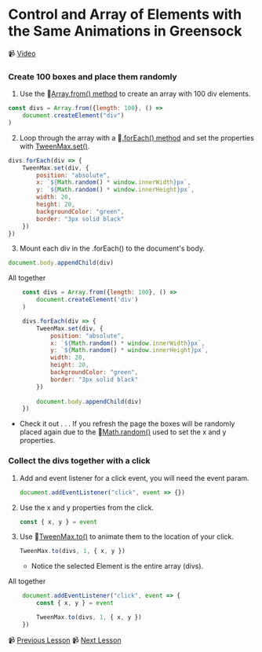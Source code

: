# Control and Array of Elements with the Same Animations in Greensock

📹 [Video](https://egghead.io/lessons/greensock-control-an-array-of-elements-with-the-same-animation-in-greensock)

### Create 100 boxes and place them randomly
1. Use the 🤔[Array.from() method](https://developer.mozilla.org/en-US/docs/Web/JavaScript/Reference/Global_Objects/Array/from) to create an array with 100 div elements.
```js
const divs = Array.from({length: 100}, () => 
    document.createElement("div")
)
```
2. Loop through the array with a 🤔[.forEach() method](https://developer.mozilla.org/en-US/docs/Web/JavaScript/Reference/Global_Objects/Array/forEach) and set the properties with [TweenMax.set()](https://greensock.com/docs/v2/TweenMax/static.set()).
```js
divs.forEach(div => {
    TweenMax.set(div, {
        position: "absolute",
        x: `${Math.random() * window.innerWidth}px`,
        y: `${Math.random() * window.innerHeight}px`,
        width: 20,
        height: 20,
        backgroundColor: "green",
        border: "3px solid black"
    })
})
```
3. Mount each div in the .forEach() to the document's body.
```js
document.body.appendChild(div)
```

All together
```js
    const divs = Array.from({length: 100}, () => 
        document.createElement('div')
    )

    divs.forEach(div => {
        TweenMax.set(div, {
            position: "absolute",
            x: `${Math.random() * window.innerWidth}px`,
            y: `${Math.random() * window.innerHeight}px`,
            width: 20,
            height: 20,
            backgroundColor: "green",
            border: "3px solid black"
        })
        
        document.body.appendChild(div)
    })
```

- Check it out . . . If you refresh the page the boxes will be randomly placed again due to the 🤔[Math.random()](https://developer.mozilla.org/en-US/docs/Web/JavaScript/Reference/Global_Objects/Math/random) used to set the x and y properties.

### Collect the divs together with a click
1. Add and event listener for a click event, you will need the event param.
    ```js
    document.addEventListener("click", event => {})
    ```
2. Use the x and y properties from the click.
    ```js
    const { x, y } = event
    ```
3. Use 🤔[TweenMax.to()](https://greensock.com/docs/v2/TweenMax/static.to()) to animate them to the location of your click.
    ```js
    TweenMax.to(divs, 1, { x, y })
    ```
    - Notice the selected Element is the entire array (divs).

All together
```js
    document.addEventListener("click", event => {
        const { x, y } = event

        TweenMax.to(divs, 1, { x, y })
    })
```

📹 [Previous Lesson](https://egghead.io/lessons/greensock-animate-from-a-variable-point-with-from-and-fromto-in-greensock)
📹 [Next Lesson](https://egghead.io/lessons/greensock-stop-animations-with-killtweensof-and-killall-in-greensock)
